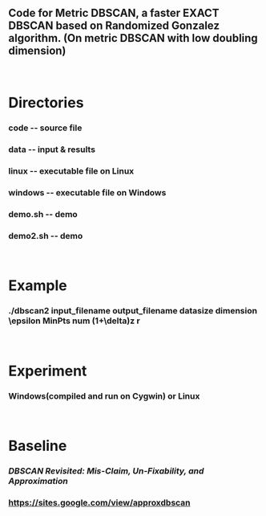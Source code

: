 ## Code for Metric DBSCAN, a faster EXACT DBSCAN based on Randomized Gonzalez algorithm. (On metric DBSCAN with low doubling dimension)

<br>

# Directories
### code -- source file
### data -- input & results
### linux -- executable file on Linux
### windows -- executable file on Windows
### demo.sh -- demo
### demo2.sh -- demo

<br>

# Example
### ./dbscan2 input_filename output_filename datasize dimension \epsilon MinPts num (1+\delta)z r

<br>

# Experiment 
### Windows(compiled and run on Cygwin) or Linux

<br>

# Baseline 
### *DBSCAN Revisited: Mis-Claim, Un-Fixability, and Approximation*
### https://sites.google.com/view/approxdbscan
